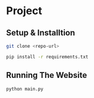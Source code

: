 # Project

## Setup & Installtion

```bash
git clone <repo-url>
```

```bash
pip install -r requirements.txt
```

## Running The Website

```bash
python main.py
```


